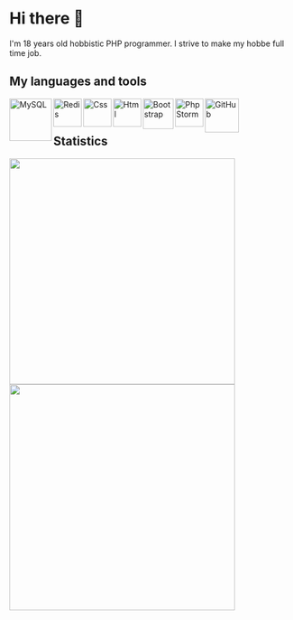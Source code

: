 # Hi there 👋
I'm 18 years old hobbistic PHP programmer. I strive to make my hobbe full time job.</span>
<br>
<h2>My languages and tools</h2><img align="left" alt="MySQL" width="75px" src="https://download.logo.wine/logo/MySQL/MySQL-Logo.wine.png" />
<img align="left" alt="Redis" width="50px" src="https://cdn4.iconfinder.com/data/icons/redis-2/1451/Untitled-2-512.png" />
<img align="left" alt="Css" width="50px" src="https://qarbon.pl/lang/css3.svg" />
<img align="left" alt="Html" width="50px" src="https://pl.seaicons.com/wp-content/uploads/2015/07/Other-html-5-icon.png" />
<img align="left" alt="Bootstrap" width="54px" src="https://www.pinclipart.com/picdir/big/35-353932_bootstrap-bootstrap-4-logo-png-clipart.png" />
<img align="left" alt="PhpStorm" width="50px" src="https://www.anysoft.pl/images/items/4634/phpstorm_big.png" />
<img align="left" alt="GitHub" width="60px" src="https://github.githubassets.com/images/modules/logos_page/Octocat.png" />
<br>
<br>
<h2>Statistics</h2>
<img align="left" width="400px" src="https://github-readme-stats.vercel.app/api/wakatime?username=0x0undefined&show_icons=true" />
<img align="left" width="400px" src="https://github-readme-stats.vercel.app/api?username=0x0undefined&count_private=true&show_icons=true" />
<!--START_SECTION:waka-->
<!--END_SECTION:waka-->
